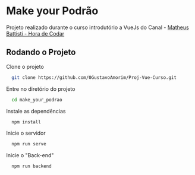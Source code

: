 
# Make your Podrão

Projeto realizado durante o curso introdutório a VueJs do Canal - [Matheus Battisti - Hora de Codar](https://www.youtube.com/@MatheusBattisti)


## Rodando o Projeto

Clone o projeto

```bash
  git clone https://github.com/0GustavoAmorim/Proj-Vue-Curso.git
```

Entre no diretório do projeto

```bash
  cd make_your_podrao
```

Instale as dependências

```bash
  npm install
```

Inicie o servidor

```bash
  npm run serve
```

Inicie o "Back-end"

```bash
  npm run backend
```
